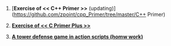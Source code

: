 1. [**Exercise of << C++ Primer >>** (updating)](https://github.com/zpoint/cpp_Primer/tree/master/C++ Primer)
2. [**Exercise of << C Primer Plus >>**](https://github.com/zpoint/cpp_Primer/tree/master/C_Primer_Plus)


3.  [**A tower defense game in action scripts (homw work)**](https://github.com/zpoint/Games/tree/master/tower_defense)
